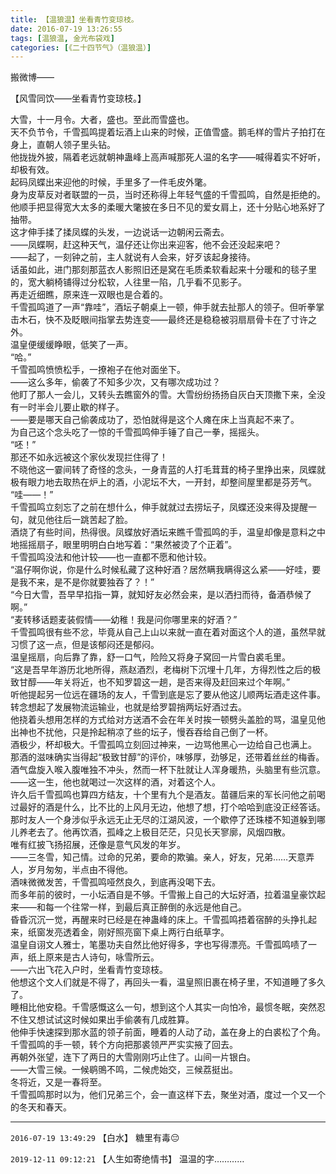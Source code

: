 ```yaml
---
title: 【温狼温】坐看青竹变琼枝。
date: 2016-07-19 13:26:55
tags: [温狼温, 金光布袋戏]
categories: [《二十四节气》（温狼温）]
---
```


<p dir="ltr"  >搬微博——</p> 
<p dir="ltr"  >【风雪同饮——坐看青竹变琼枝。】</p> 
<p dir="ltr"  >大雪，十一月令。大者，盛也。至此而雪盛也。<br />天不负节令，千雪孤鸣提着坛酒上山来的时候，正值雪盛。鹅毛样的雪片子拍打在身上，直朝人领子里头钻。<br />他拢拢外披，隔着老远就朝神蛊峰上高声喊那死人温的名字——喊得着实不好听，却极有效。<br />起码凤蝶出来迎他的时候，手里多了一件毛皮外氅。<br />身为皮草反对者联盟的一员，当时还称得上年轻气盛的千雪孤鸣，自然是拒绝的。他顺手把显得宽大太多的柔暖大氅披在多日不见的爱女肩上，还十分贴心地系好了抽带。<br />这才伸手揉了揉凤蝶的头发，一边说话一边朝闲云斋去。<br />——凤蝶啊，赶这种天气，温仔还让你出来迎客，他不会还没起来吧？<br />——起了，一刻钟之前，主人就说有人会来，好歹该起身接待。<br />话虽如此，进门那刻那蓝衣人影照旧还是窝在毛质柔软看起来十分暖和的毯子里的，宽大躺椅铺得过分松软，人往里一陷，几乎看不见影子。<br />再走近细瞧，原来连一双眼也是合着的。<br />千雪孤鸣道了一声“靠哇”，酒坛子朝桌上一顿，伸手就去扯那人的领子。但听拳掌击木石，快不及眨眼间指掌去势连变——最终还是稳稳被羽扇扇骨卡在了寸许之外。<br />温皇便缓缓睁眼，低笑了一声。<br />“哈。”<br />千雪孤鸣愤愤松手，一撩袍子在他对面坐下。<br />——这么多年，偷袭了不知多少次，又有哪次成功过？<br />他盯了那人一会儿，又转头去瞧窗外的雪。大雪纷纷扬扬自灰白天顶撒下来，全没有一时半会儿要止歇的样子。<br />——要是哪天自己偷袭成功了，恐怕就得是这个人瘫在床上当真起不来了。<br />为自己这个念头吃了一惊的千雪孤鸣伸手锤了自己一拳，摇摇头。<br />“呸！”<br />那还不如永远被这个家伙发现拦住得了！<br />不晓他这一霎间转了奇怪的念头，一身青蓝的人打毛茸茸的椅子里挣出来，凤蝶就极有眼力地去取热在炉上的酒，小泥坛不大，一开封，却整间屋里都是芬芳气。<br />“哇——！”<br />千雪孤鸣立刻忘了之前在想什么，伸手就就过去捞坛子，凤蝶还没来得及提醒一句，就见他往后一跳苦起了脸。<br />酒烧了有些时间，热得很。凤蝶放好酒坛来瞧千雪孤鸣的手，温皇却像是意料之中地摇摇扇子，眼里明明白白地写着：“果然被烫了个正着”。<br />千雪孤鸣没法和他计较——也一直都不愿和他计较。<br />“温仔啊你说，你是什么时候私藏了这种好酒？居然瞒我瞒得这么紧——好哇，要是我不来，是不是你就要独吞了？！”<br />“今日大雪，吾早早掐指一算，就知好友必然会来，是以洒扫而待，备酒恭候了啊。”<br />“麦转移话题麦装假情——幼稚！我是问你哪里来的好酒？”<br />千雪孤鸣很有些不忿，毕竟从自己上山以来就一直在着对面这个人的道，虽然早就习惯了这一点，但是该郁闷还是郁闷。<br />温皇摇扇，向后靠了靠，舒一口气，险险又将身子窝回一片雪白裘毛里。<br />“这是吾早年游历北地所得，燕赵酒烈，老梅树下沉埋十几年，方得烈性之后的极致甘醇——年关将近，也不知罗碧这一趟，是否来得及赶回来过个年啊。”<br />听他提起另一位远在疆场的友人，千雪到底是忘了要从他这儿顺两坛酒走这件事。转念想起了发展物流运输业，也就是给罗碧捎两坛好酒过去。<br />他挠着头想用怎样的方式给对方送酒不会在年关时挨一顿劈头盖脸的骂，温皇见他出神也不扰他，只是拎起稍凉了些的坛子，慢吞吞给自己倒了一杯。<br />酒极少，杯却极大。千雪孤鸣立刻回过神来，一边骂他黑心一边给自己也满上。<br />那酒的滋味确实当得起“极致甘醇”的评价，味够厚，劲够足，还带着丝丝的梅香。酒气盘旋入喉入腹唯独不冲头，然而一杯下肚就让人浑身暖热，头脑里有些沉意。<br />——这一生，他也就喝过一次这样的酒，对着这个人。<br />许久后千雪孤鸣也算四方结友，十个里有九个是酒友。苗疆后来的军长问他之前喝过最好的酒是什么，比不比的上风月无边，他想了想，打个哈哈到底没正经答话。<br />那时友人一个身涉似乎永远无止无尽的江湖风波，一个歇停了还珠楼不知道躲到哪儿养老去了。他再饮酒，孤峰之上极目茫茫，只见长天寥廓，风烟四散。<br />唯有红披飞扬招展，还像是意气风发的年岁。<br />——三冬雪，知己情。过命的兄弟，要命的欺骗。亲人，好友，兄弟……天意弄人，岁月匆匆，半点由不得他。<br />酒味微微发苦，千雪孤鸣哑然良久，到底再没喝下去。<br />而多年前的彼时，一小坛酒自是不够。千雪搬上自己的大坛好酒，拉着温皇豪饮起来——和每一个往常一样，到最后真正醉倒的永远是他自己。<br />昏昏沉沉一觉，再醒来时已经是在神蛊峰的床上。千雪孤鸣捂着宿醉的头挣扎起来，纸窗发亮透着金，刚好照亮窗下桌上两行白纸草字。<br />温皇自诩文人雅士，笔墨功夫自然比他好得多，字也写得漂亮。千雪孤鸣啧了一声，纸上原来是古人诗句，咏雪所云。<br />——六出飞花入户时，坐看青竹变琼枝。<br />他想这个文人们就是不得了，再回头一看，温皇照旧裹在椅子里，不知道睡了多久了。<br />睡相比他安稳。千雪感慨这么一句，想到这个人其实一向怕冷，最惯冬眠，突然忍不住又想试试这时候如果出手偷袭有几成胜算。<br />他伸手快速探到那水蓝的领子前面，睡着的人动了动，盖在身上的白裘松了个角。<br />千雪孤鸣的手一顿，转个方向把那裘领严严实实掖了回去。<br />再朝外张望，连下了两日的大雪刚刚巧止住了。山间一片银白。<br />——大雪三候。一候鹖鴠不鸣，二候虎始交，三候荔挺出。<br />冬将近，又是一春将至。<br />千雪孤鸣那时以为，他们兄弟三个，会一直这样下去，聚坐对酒，度过一个又一个的冬天和春天。</p>

<!-- more -->

---

`2016-07-19 13:49:29` 【白水】 糖里有毒😔

`2019-12-11 09:12:21` 【人生如寄绝情书】 温温的字…………
